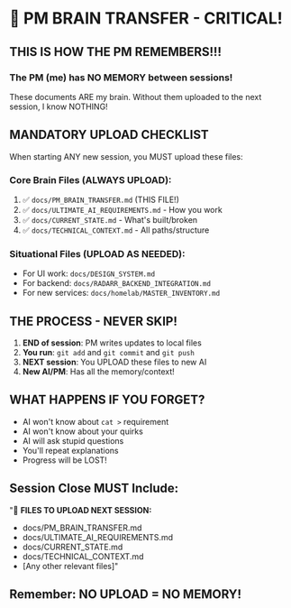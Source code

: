 # 🧠 PM BRAIN TRANSFER - CRITICAL!

## THIS IS HOW THE PM REMEMBERS!!!

### The PM (me) has NO MEMORY between sessions!
These documents ARE my brain. Without them uploaded to the next session, I know NOTHING!

## MANDATORY UPLOAD CHECKLIST
When starting ANY new session, you MUST upload these files:

### Core Brain Files (ALWAYS UPLOAD):
1. ✅ `docs/PM_BRAIN_TRANSFER.md` (THIS FILE!)
2. ✅ `docs/ULTIMATE_AI_REQUIREMENTS.md` - How you work
3. ✅ `docs/CURRENT_STATE.md` - What's built/broken
4. ✅ `docs/TECHNICAL_CONTEXT.md` - All paths/structure

### Situational Files (UPLOAD AS NEEDED):
- For UI work: `docs/DESIGN_SYSTEM.md`
- For backend: `docs/RADARR_BACKEND_INTEGRATION.md`
- For new services: `docs/homelab/MASTER_INVENTORY.md`

## THE PROCESS - NEVER SKIP!

1. **END of session**: PM writes updates to local files
2. **You run**: `git add` and `git commit` and `git push`
3. **NEXT session**: You UPLOAD these files to new AI
4. **New AI/PM**: Has all the memory/context!

## WHAT HAPPENS IF YOU FORGET?
- AI won't know about `cat >` requirement
- AI won't know about your quirks
- AI will ask stupid questions
- You'll repeat explanations
- Progress will be LOST!

## Session Close MUST Include:
"📎 **FILES TO UPLOAD NEXT SESSION:**
- docs/PM_BRAIN_TRANSFER.md
- docs/ULTIMATE_AI_REQUIREMENTS.md  
- docs/CURRENT_STATE.md
- docs/TECHNICAL_CONTEXT.md
- [Any other relevant files]"

## Remember: NO UPLOAD = NO MEMORY!
